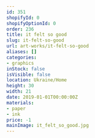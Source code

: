 ```yaml
---
id: 351
shopifyId: 0
shopifyOptionId: 0
order: 236
title: it felt so good
slug: it-felt-so-good
url: art-works/it-felt-so-good
aliases: []
categories:
- graphics
inStock: false
isVisible: false
location: Ukraine/Home
height: 30
width: 21
date: 2019-01-01T00:00:00Z
materials:
- paper
- ink
price: -1
mainImage: it_felt_so_good.jpg
---
```

